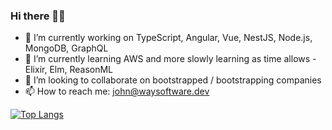 ### Hi there ✌🏼

- 🔭 I’m currently working on TypeScript, Angular, Vue, NestJS, Node.js, MongoDB, GraphQL
- 🌱 I’m currently learning AWS and more slowly learning as time allows - Elixir, Elm, ReasonML
- 👯 I’m looking to collaborate on bootstrapped / bootstrapping companies
- 📫 How to reach me: john@waysoftware.dev

[![Top Langs](https://github-readme-stats.vercel.app/api/top-langs/?username=johnmcguin&hide=css&layout=compact)](https://github.com/anuraghazra/github-readme-stats)
